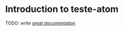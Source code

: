 # Introduction to teste-atom

TODO: write [great documentation](http://jacobian.org/writing/what-to-write/)
